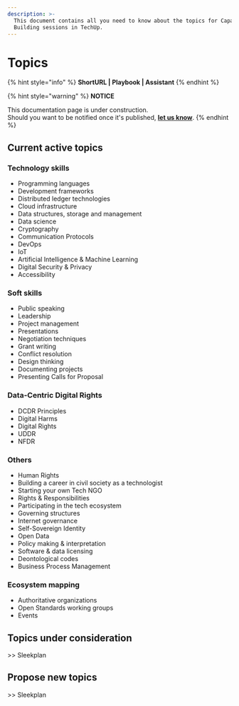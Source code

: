 ```yaml
---
description: >-
  This document contains all you need to know about the topics for Capacity
  Building sessions in TechUp.
---
```


# Topics

{% hint style="info" %}
**ShortURL | Playbook | Assistant**
{% endhint %}



{% hint style="warning" %}
**NOTICE**

This documentation page is under construction.\
Should you want to be notified once it's published, [**let us know**](https://tiof.click/TIOFTarianUpdatesService).
{% endhint %}



## Current active topics

### Technology skills

* Programming languages
* Development frameworks
* Distributed ledger technologies
* Cloud infrastructure
* Data structures, storage and management
* Data science
* Cryptography
* Communication Protocols
* DevOps
* IoT
* Artificial Intelligence & Machine Learning
* Digital Security & Privacy
* Accessibility

### Soft skills

* Public speaking
* Leadership
* Project management
* Presentations
* Negotiation techniques
* Grant writing
* Conflict resolution
* Design thinking
* Documenting projects
* Presenting Calls for Proposal

### Data-Centric Digital Rights

* DCDR Principles
* Digital Harms
* Digital Rights
* UDDR
* NFDR

### Others

* Human Rights
* Building a career in civil society as a technologist
* Starting your own Tech NGO
* Rights & Responsibilities
* Participating in the tech ecosystem
* Governing structures
* Internet governance
* Self-Sovereign Identity
* Open Data
* Policy making & interpretation
* Software & data licensing
* Deontological codes
* Business Process Management

### Ecosystem mapping

* Authoritative organizations
* Open Standards working groups
* Events

## Topics under consideration

\>> Sleekplan



## Propose new topics

\>> Sleekplan

